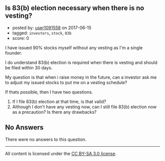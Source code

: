 ## Is 83(b) election necessary when there is no vesting?

- posted by: [user1091558](https://stackexchange.com/users/1098507/user1091558) on 2017-06-15
- tagged: `investors`, `stock`, `83b`
- score: 0

<p>I have issued 90% stocks myself without any vesting as I'm a single founder.</p>

<p>I do understand 83(b) election is required when there is vesting and should be filed within 30 days.</p>

<p>My question is that when i raise money in the future, can a investor ask me to adjust my issued stocks to put me on a vesting schedule?</p>

<p>If thats possible, then I have two questions.</p>

<ol>
<li>If I file 83(b) election at that time, is that valid?</li>
<li>Although I don't have any vesting now, can I still file 83(b) election now as a precaution? Is there any drawbacks?</li>
</ol>


## No Answers

There were no answers to this question.


---

All content is licensed under the [CC BY-SA 3.0 license](https://creativecommons.org/licenses/by-sa/3.0/).
